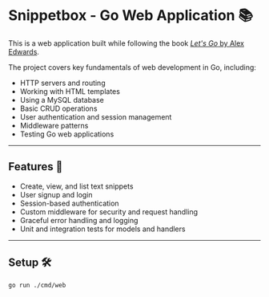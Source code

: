# Snippetbox - Go Web Application 📚

This is a web application built while following the book [*Let's Go* by Alex Edwards](https://lets-go.alexedwards.net/).

The project covers key fundamentals of web development in Go, including:

- HTTP servers and routing
- Working with HTML templates
- Using a MySQL database
- Basic CRUD operations
- User authentication and session management
- Middleware patterns
- Testing Go web applications

---

## Features 📌

- Create, view, and list text snippets
- User signup and login
- Session-based authentication
- Custom middleware for security and request handling
- Graceful error handling and logging
- Unit and integration tests for models and handlers

---

## Setup 🛠️

```bash
go run ./cmd/web

